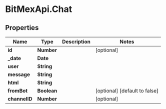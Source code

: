 # BitMexApi.Chat

## Properties
Name | Type | Description | Notes
------------ | ------------- | ------------- | -------------
**id** | **Number** |  | [optional] 
**_date** | **Date** |  | 
**user** | **String** |  | 
**message** | **String** |  | 
**html** | **String** |  | 
**fromBot** | **Boolean** |  | [optional] [default to false]
**channelID** | **Number** |  | [optional] 


